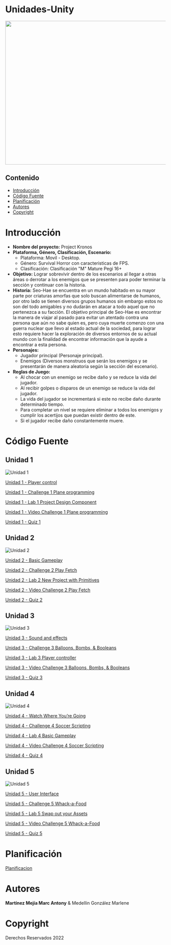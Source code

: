 # Unidades-Unity
<p align="center">
    <img src="https://wallpapers.gry-online.pl/pliki/63651/1920x1080.jpg" alt="Logo" width=1200 height=450>
</p>

## Contenido

-   [Introducción](#introducción)
-   [Código Fuente](#código-fuente)
-   [Planificación](#planificación)
-   [Autores](#autores)
-   [Copyright](#copyright)

# Introducción 

- **Nombre del proyecto:** Project Kronos
- **Plataforma, Género, Clasificación, Escenario:** 
    - Plataforma: Movil - Desktop.
    - Género: Survival Horror con caracteristicas de FPS.
    - Clasificación: Clasificación "M" Mature Pegi 16+
- **Objetivo:** Lograr sobrevivir dentro de los escenarios al llegar a otras áreas o derrotar a los enemigos que se presenten para poder terminar la sección y continuar con la historia.
- **Historia:** Seo-Hae se encuentra en un mundo habitado en su mayor parte por criaturas amorfas que solo buscan alimentarse de humanos, por otro lado se tienen diversos grupos humanos sin embargo estos no son del todo amigables y no dudarán en atacar a todo aquel que no pertenezca a su facción. El objetivo principal de Seo-Hae es encontrar la manera de viajar al pasado para evitar un atentado contra una persona que aún no sabe quien es, pero cuya muerte comenzo con una guerra nuclear que llevo al estado actual de la sociedad, para lograr esto requiere hacer la exploración de diversos entornos de su actual mundo con la finalidad de encontrar información que la ayude a encontrar a esta persona.
- **Personajes:** 
    - Jugador principal (Personaje principal).
    - Enemigos (Diversos monstruos que serán los enemigos y se presentarán de manera aleatoria según la sección del escenario).
- **Reglas de Juego:** 
    - Al chocar con un enemigo se recibe daño y se reduce la vida del jugador.
    - Al recibir golpes o disparos de un enemigo se reduce la vida del jugador.
    - La vida del jugador se incrementará si este no recibe daño durante determinado tiempo.
    - Para completar un nivel se requiere eliminar a todos los enemigos y cumplir los acertijos que puedan existir dentro de este.
    - Si el jugador recibe daño constantemente muere.


# Código Fuente

## **Unidad 1**

![Unidad 1](https://connect-prd-cdn.unity.com/20190515/learn/images/4d417a32-aba0-47e5-a57b-c56ea9548013_P1_1080pBanner.png.1400x0x1.webp "Unidad 1")

[Unidad 1 - Player control](https://github.com/Projects-Unity/Lecciones/tree/main/Unity_Unidad1/Leccion1)

[Unidad 1 - Challenge 1 Plane programming](https://github.com/Projects-Unity/Lecciones/tree/main/Unity_Unidad1/Reto1)

[Unidad 1 - Lab 1 Project Design Component](https://github.com/Projects-Unity/Lecciones/tree/main/Unity_Unidad1/Laboratorio%201)

[Unidad 1 - Video Challenge 1 Plane programming](https://drive.google.com/drive/folders/1FZgPsrwQ2VIEgSY4cF5NjnenZNzppjdD?usp=sharing)

[Unidad 1 - Quiz 1](https://drive.google.com/drive/folders/16PobLYOK4NO3mR6BEJ_HP7Ccc2x8L4rJ?usp=sharing)


## **Unidad 2**

![Unidad 2](https://connect-prd-cdn.unity.com/20190516/learn/images/bf8d3473-c257-4b77-baec-74c0e35d554a_p21080pBanner.png.1400x0x1.webp "Unidad 2")

[Unidad 2 - Basic Gameplay](https://github.com/Projects-Unity/Lecciones/tree/main/Unity_Unidad2/Leccion2)

[Unidad 2 - Challenge 2 Play Fetch](https://github.com/Projects-Unity/Lecciones/tree/main/Unity_Unidad2/Reto2)

[Unidad 2 - Lab 2 New Project with Primitives](https://github.com/Projects-Unity/Lecciones/tree/main/Unity_Unidad2/Laboratorio%202)

[Unidad 2 - Video Challenge 2 Play Fetch](https://drive.google.com/drive/folders/1FZgPsrwQ2VIEgSY4cF5NjnenZNzppjdD?usp=sharing)

[Unidad 2 - Quiz 2](https://drive.google.com/drive/folders/16PobLYOK4NO3mR6BEJ_HP7Ccc2x8L4rJ?usp=sharing)


## **Unidad 3**

![Unidad 3](https://connect-prd-cdn.unity.com/20190606/learn/images/998f1459-9767-49af-a033-b1e52a38bc66_P31080pBanner__1_.png.1400x0x1.webp "Unidad 3")

[Unidad 3 - Sound and effects](https://github.com/Projects-Unity/Lecciones/tree/main/Unity_Unidad3/Leccion3)

[Unidad 3 - Challenge 3 Balloons, Bombs, & Booleans](https://github.com/Projects-Unity/Lecciones/tree/main/Unity_Unidad3/Reto3)

[Unidad 3 - Lab 3 Player controller](https://github.com/Projects-Unity/Lecciones/tree/main/Unity_Unidad3/Laboratorio3)

[Unidad 3 - Video Challenge 3 Balloons, Bombs, & Booleans](https://drive.google.com/drive/folders/1FZgPsrwQ2VIEgSY4cF5NjnenZNzppjdD?usp=sharing)

[Unidad 3 - Quiz 3](https://drive.google.com/drive/folders/16PobLYOK4NO3mR6BEJ_HP7Ccc2x8L4rJ?usp=sharing)


## **Unidad 4**

![Unidad 4](https://connect-prd-cdn.unity.com/20190606/learn/images/3c9ad8f0-9f2c-4265-806e-1baaed1fa8a3_p41080pBanner__1_.png.1400x0x1.webp "Unidad 3")

[Unidad 4 - Watch Where You’re Going](https://github.com/Projects-Unity/Lecciones/tree/main/Unity_Unidad4/Leccion4)

[Unidad 4 - Challenge 4 Soccer Scripting](https://github.com/Projects-Unity/Lecciones/tree/main/Unity_Unidad4/Reto4)

[Unidad 4 - Lab 4 Basic Gameplay](https://github.com/Projects-Unity/Lecciones/tree/main/Unity_Unidad4/Laboratorio4)

[Unidad 4 - Video Challenge 4 Soccer Scripting](https://drive.google.com/drive/folders/1FZgPsrwQ2VIEgSY4cF5NjnenZNzppjdD?usp=sharing)

[Unidad 4 - Quiz 4](https://drive.google.com/drive/folders/16PobLYOK4NO3mR6BEJ_HP7Ccc2x8L4rJ?usp=sharing)


## **Unidad 5**

![Unidad 5](https://connect-prd-cdn.unity.com/20190606/learn/images/08de1b60-efa5-4f1d-8e33-50979f62e589_p51080pBanner__1_.png.1400x0x1.webp "Unidad 3")

[Unidad 5 - User Interface](https://github.com/Projects-Unity/Lecciones/blob/main/Unity_Unidad5/Leccion5/Lecci%C3%B3n5.unitypackage)

[Unidad 5 - Challenge 5 Whack-a-Food](https://github.com/Projects-Unity/Lecciones/tree/main/Unity_Unidad5/Reto5)

[Unidad 5 - Lab 5 Swap out your Assets](https://github.com/Projects-Unity/Lecciones/tree/main/Unity_Unidad5/Laboratorio5)

[Unidad 5 - Video Challenge 5 Whack-a-Food](https://drive.google.com/drive/folders/1FZgPsrwQ2VIEgSY4cF5NjnenZNzppjdD?usp=sharing)

[Unidad 5 - Quiz 5](https://drive.google.com/drive/folders/16PobLYOK4NO3mR6BEJ_HP7Ccc2x8L4rJ?usp=sharing)


# Planificación

[Planificacion]()

# Autores

**Martínez Mejía Marc Antony** & Medellin González Marlene

# Copyright

Derechos Reservados 2022
